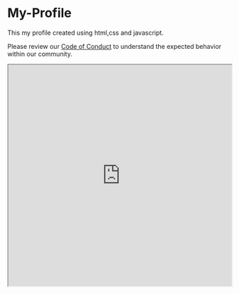 # My-Profile
This my profile created using html,css and javascript.

Please review our [Code of Conduct](CODE_OF_CONDUCT.md) to understand the expected behavior within our community.

<iframe src="http://127.0.0.1:5500/new.html" width="100%" height="500px"></iframe>
